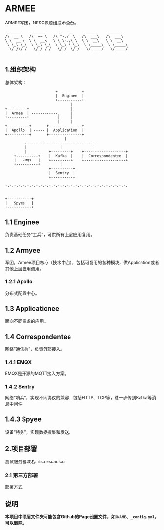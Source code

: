 # ARMEE
ARMEE军团，NESC课题组技术全台。

```
 ______     ______     __    __     ______     ______    
/\  __ \   /\  == \   /\ "-./  \   /\  ___\   /\  ___\   
\ \  __ \  \ \  __<   \ \ \-./\ \  \ \  __\   \ \  __\   
 \ \_\ \_\  \ \_\ \_\  \ \_\ \ \_\  \ \_____\  \ \_____\ 
  \/_/\/_/   \/_/ /_/   \/_/  \/_/   \/_____/   \/_____/ 
                                                         
```

## 1.组织架构

总体架构：

```
                       +-----------+           
                       |  Enginee  | 
                       +-----------+
                              |
+---------+                   |   
|  Armee  | ------------.     |                  
+---------+             |     | 
                        |     |
+----------+       +---------------+
|  Apollo  | ----- |  Application  |   
+----------+       +---------------+
                           |
         .------------------------------.
         |               |              |
         |          +---------+    +-------------------+
    +----------+    |  Kafka  |    |  Correspondentee  |
    |   EMQX   |    +---------+    +-------------------+
    +----------+         |      
                    +----------+
                    |  Sentry  |
                    +----------+
                  
-.-.-.-.-.-.-.-.-.-.-.-.-.-.-.-.-.-.-.-.-.-.-.-.-.-.-.-.


+-----------+ 
|   Spyee   |                 
+-----------+  
```

## 1.1 Enginee
负责基础任务“工兵”，可供所有上层应用复用。

## 1.2 Armyee
军团，Armee项目核心（技术中台），包括可复用的各种模块，供Application或者其他上层应用调用。
### 1.2.1 Apollo
分布式配置中心。

## 1.3 Applicationee
面向不同需求的应用。

## 1.4 Correspondentee
网络“通信兵”，负责外部接入。
### 1.4.1 EMQX
EMQX是开源的MQTT接入方案。
### 1.4.2 Sentry
网络“哨兵”，实现不同协议的兼容，包括HTTP、TCP等，进一步传到Kafka等消息中间件.

## 1.4.3 Spyee
设备“特务”，实现数据搜集和发送。

## 2.项目部署
测试服务器域名: ris.nescar.icu

### 2.1 第三方部署
[部署方式](./deploy.md)

## 说明
**本项目中顶层文件夹可能包含Github的Page设置文件，如`CNAME`、`_config.yml`，可以删除。**
